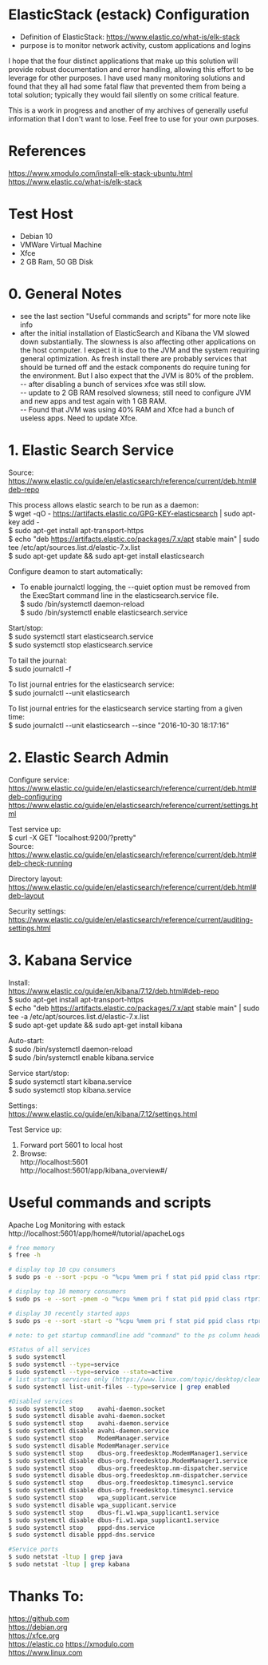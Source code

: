 # ElasticStack (estack) Configuration
- Definition of ElasticStack: https://www.elastic.co/what-is/elk-stack
- purpose is to monitor network activity, custom applications and logins

I hope that the four distinct applications that make up this solution will provide robust documentation and error handling, allowing this effort to be leverage for other purposes.  I have used many  monitoring solutions and found that they all had some fatal flaw that prevented them from being a total solution; typically they would fail silently on some critical feature.  

This is a work in progress and another of my archives of generally useful information that I don't want to lose.  Feel free to use for your own purposes.


# References
https://www.xmodulo.com/install-elk-stack-ubuntu.html  
https://www.elastic.co/what-is/elk-stack  


# Test Host
- Debian 10 
- VMWare Virtual Machine
- Xfce
- 2 GB Ram, 50 GB Disk



# 0. General Notes
- see the last section "Useful commands and scripts" for more note like info
- after the initial installation of ElasticSearch and Kibana the VM slowed down substantially.  The slowness is also affecting other applications on the host computer.  I expect it is due to the JVM and the system requiring general optimization.  As fresh install there are probably services that should be turned off and the estack components do require tuning for the environment.  But I also expect that the JVM is 80% of the problem.  
-- after disabling a bunch of services xfce was still slow.  
-- update to 2 GB RAM resolved slowness; still need to configure JVM and new apps and test again with 1 GB RAM.   
-- Found that JVM was using 40% RAM and Xfce had a bunch of useless apps.  Need to update Xfce.  


# 1. Elastic Search Service
Source: https://www.elastic.co/guide/en/elasticsearch/reference/current/deb.html#deb-repo 

This process allows elastic search to be run as a daemon:  
$ wget -qO - https://artifacts.elastic.co/GPG-KEY-elasticsearch | sudo apt-key add -  
$ sudo apt-get install apt-transport-https  
$ echo "deb https://artifacts.elastic.co/packages/7.x/apt stable main" | sudo tee /etc/apt/sources.list.d/elastic-7.x.list  
$ sudo apt-get update && sudo apt-get install elasticsearch  


Configure deamon to start automatically:
- To enable journalctl logging, the --quiet option must be removed from the ExecStart command line in the elasticsearch.service file.   
$ sudo /bin/systemctl daemon-reload  
$ sudo /bin/systemctl enable elasticsearch.service  

Start/stop:  
$ sudo systemctl start elasticsearch.service  
$ sudo systemctl stop elasticsearch.service  

To tail the journal:  
$ sudo journalctl -f  

To list journal entries for the elasticsearch service:  
$ sudo journalctl --unit elasticsearch  

To list journal entries for the elasticsearch service starting from a given time:  
$ sudo journalctl --unit elasticsearch --since  "2016-10-30 18:17:16"  


# 2. Elastic Search Admin  

Configure service:   
https://www.elastic.co/guide/en/elasticsearch/reference/current/deb.html#deb-configuring  
https://www.elastic.co/guide/en/elasticsearch/reference/current/settings.html  

Test service up:  
$ curl -X GET "localhost:9200/?pretty"  
Source: https://www.elastic.co/guide/en/elasticsearch/reference/current/deb.html#deb-check-running  

Directory layout:  
https://www.elastic.co/guide/en/elasticsearch/reference/current/deb.html#deb-layout  

Security settings:  
https://www.elastic.co/guide/en/elasticsearch/reference/current/auditing-settings.html  



# 3. Kabana Service  

Install:  
https://www.elastic.co/guide/en/kibana/7.12/deb.html#deb-repo  
$ sudo apt-get install apt-transport-https  
$ echo "deb https://artifacts.elastic.co/packages/7.x/apt stable main" | sudo tee -a /etc/apt/sources.list.d/elastic-7.x.list  
$ sudo apt-get update && sudo apt-get install kibana  
  
Auto-start:  
$ sudo /bin/systemctl daemon-reload  
$ sudo /bin/systemctl enable kibana.service  
  
Service start/stop:  
$ sudo systemctl start kibana.service  
$ sudo systemctl stop kibana.service  
  
Settings:  
https://www.elastic.co/guide/en/kibana/7.12/settings.html  
  
Test Service up:  
1. Forward port 5601 to local host  
2. Browse:   
http://localhost:5601  
http://localhost:5601/app/kibana_overview#/  




# Useful commands and scripts

Apache Log Monitoring with estack
http://localhost:5601/app/home#/tutorial/apacheLogs  
  
```Bash
# free memory	
$ free -h   
```

```Bash
# display top 10 cpu consumers
$ sudo ps -e --sort -pcpu -o "%cpu %mem pri f stat pid ppid class rtprio ni pri psr start user comm time tty" | head -n 10

# display top 10 memory consumers
$ sudo ps -e --sort -pmem -o "%cpu %mem pri f stat pid ppid class rtprio ni pri psr start user comm time tty" | head -n 10

# display 30 recently started apps
$ sudo ps -e --sort -start -o "%cpu %mem pri f stat pid ppid class rtprio ni pri psr start user comm time tty" | tail -n 30

# note: to get startup commandline add "command" to the ps column headers (after tty and before last ")
```

```Bash
#Status of all services
$ sudo systemctl  
$ sudo systemctl --type=service 
$ sudo systemctl --type=service --state=active
# list startup services only (https://www.linux.com/topic/desktop/cleaning-your-linux-startup-process/)
$ sudo systemctl list-unit-files --type=service | grep enabled
```  

```Bash
#Disabled services
$ sudo systemctl stop    avahi-daemon.socket
$ sudo systemctl disable avahi-daemon.socket
$ sudo systemctl stop    avahi-daemon.service
$ sudo systemctl disable avahi-daemon.service
$ sudo systemctl stop    ModemManager.service
$ sudo systemctl disable ModemManager.service
$ sudo systemctl stop    dbus-org.freedesktop.ModemManager1.service
$ sudo systemctl disable dbus-org.freedesktop.ModemManager1.service
$ sudo systemctl stop    dbus-org.freedesktop.nm-dispatcher.service
$ sudo systemctl disable dbus-org.freedesktop.nm-dispatcher.service
$ sudo systemctl stop    dbus-org.freedesktop.timesync1.service
$ sudo systemctl disable dbus-org.freedesktop.timesync1.service
$ sudo systemctl stop    wpa_supplicant.service
$ sudo systemctl disable wpa_supplicant.service
$ sudo systemctl stop    dbus-fi.w1.wpa_supplicant1.service
$ sudo systemctl disable dbus-fi.w1.wpa_supplicant1.service
$ sudo systemctl stop    pppd-dns.service
$ sudo systemctl disable pppd-dns.service
```  

```Bash
#Service ports
$ sudo netstat -ltup | grep java
$ sudo netstat -ltup | grep kabana
```  



  
# Thanks To:  
https://github.com    
https://debian.org    
https://xfce.org   
https://elastic.co
https://xmodulo.com  
https://www.linux.com  